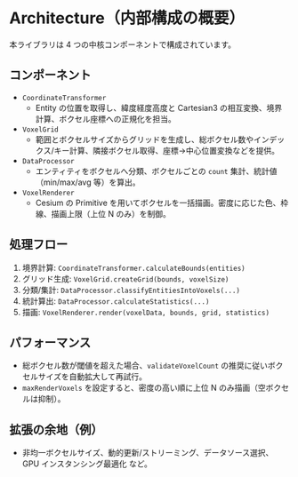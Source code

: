 # Architecture（内部構成の概要）

本ライブラリは 4 つの中核コンポーネントで構成されています。

## コンポーネント
- `CoordinateTransformer`
  - Entity の位置を取得し、緯度経度高度と Cartesian3 の相互変換、境界計算、ボクセル座標への正規化を担当。
- `VoxelGrid`
  - 範囲とボクセルサイズからグリッドを生成し、総ボクセル数やインデックス/キー計算、隣接ボクセル取得、座標→中心位置変換などを提供。
- `DataProcessor`
  - エンティティをボクセルへ分類、ボクセルごとの `count` 集計、統計値（min/max/avg 等）を算出。
- `VoxelRenderer`
  - Cesium の Primitive を用いてボクセルを一括描画。密度に応じた色、枠線、描画上限（上位 N のみ）を制御。

## 処理フロー
1. 境界計算: `CoordinateTransformer.calculateBounds(entities)`
2. グリッド生成: `VoxelGrid.createGrid(bounds, voxelSize)`
3. 分類/集計: `DataProcessor.classifyEntitiesIntoVoxels(...)`
4. 統計算出: `DataProcessor.calculateStatistics(...)`
5. 描画: `VoxelRenderer.render(voxelData, bounds, grid, statistics)`

## パフォーマンス
- 総ボクセル数が閾値を超えた場合、`validateVoxelCount` の推奨に従いボクセルサイズを自動拡大して再試行。
- `maxRenderVoxels` を設定すると、密度の高い順に上位 N のみ描画（空ボクセルは抑制）。

## 拡張の余地（例）
- 非均一ボクセルサイズ、動的更新/ストリーミング、データソース選択、GPU インスタンシング最適化 など。

